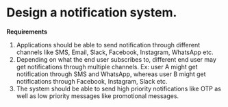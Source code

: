 # Design a notification system.

<b> Requirements </b>

1. Applications should be able to send notification through different channels like
SMS, Email, Slack, Facebook, Instagram, WhatsApp etc.
2. Depending on what the end user subscribes to, different end user may get notifications
through multiple channels. Ex: user A might get notification through SMS and WhatsApp, 
whereas user B might get notifications through Facebook, Instagram, Slack etc.
3. The system should be able to send high priority notifications like OTP as well as 
low priority messages like promotional messages.